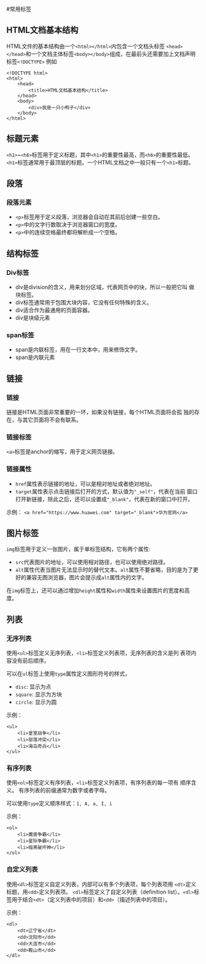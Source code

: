 #常用标签
## HTML文档基本结构
HTML文件的基本结构由一个`<html></html>`内包含一个文档头标签 `<head></head>`和一个文档主体标签`<body></body>`组成，在最前头还需要加上文档声明标签`<!DOCTYPE>` 
例如 
```
<!DOCTYPE html>
<html>
    <head>
        <title>HTML文档基本结构</title>
    </head>
    <body>
        <div>我是一只小鸭子</div>
    </body>
</html>
```

## 标题元素
`<h1>`~`<h6>`标签用于定义标题，其中`<h1>`的重要性最高，而`<h6>`的重要性最低。
`<h1>`标签通常用于最顶层的标题。一个HTML文档之中一般只有一个`<h1>`标题。

## 段落
### 段落元素
- `<p>`标签用于定义段落，浏览器会自动在其前后创建一些空白。
- `<p>`中的文字行数取决于浏览器窗口的宽度。 
- `<p>`中的连续空格最终都将解析成一个空格。

## 结构标签
### Div标签
- div是division的含义，用来划分区域，代表网页中的块，所以一般把它叫 做块标签。
- div标签通常用于包围大块内容，它没有任何特殊的含义。
- div适合作为最通用的页面容器。
- div是块级元素

### span标签
- span是内联标签，用在一行文本中，用来修饰文字。
- span是内联元素

## 链接
### 链接
链接是HTML页面非常重要的一环，如果没有链接，每个HTML页面将会孤 独的存在，与其它页面将不会有联系。
### 链接标签
`<a>`标签是anchor的缩写，用于定义网页链接。
### 链接属性
- `href`属性表示链接的地址，可以是相对地址或者绝对地址。
- `target`属性表示点击链接后打开的方式，默认值为`"_self"`，代表在当前 窗口打开新链接，除此之后，还可以设置成`"_blank"`，代表在新的窗口中打开。

示例：
`<a href="https://www.huawei.com" target="_blank">华为官网</a>`

## 图片标签
`img`标签用于定义一张图片，属于单标签结构，它有两个属性:
- `src`代表图片的地址，可以使用相对路径，也可以使用绝对路径。
- `alt`属性代表当图片无法显示时的替代文本。`alt`属性不要省略，目的是为了更好的兼容无图浏览器，图片会提示成`alt`属性内的文字。 

在`img`标签上，还可以通过增加`height`属性和`width`属性来设置图片的宽度和高度。

## 列表
### 无序列表
使用`<ul>`标签定义无序列表，`<li>`标签定义列表项，无序列表的含义是列 表项内容没有前后顺序。

可以在`ul`标签上使用`type`属性定义图形符号的样式，
- `disc`: 显示为点
- `square`: 显示为方块
- `circle`: 显示为圆

示例：
```
<ul>
    <li>皇室战争</li>
    <li>部落冲突</li>
    <li>海岛奇兵</li>
</ul>
```

### 有序列表
使用`<ol>`标签定义有序列表，`<li>`标签定义列表项，有序列表的每一项有 顺序含义。
有序列表的前缀通常为数字或者字母。

可以使用`type`定义顺序样式：`1, A, a, I, i`

示例：
```
<ol>
    <li>魔兽争霸</li>
    <li>星际争霸</li>
    <li>暗黑破坏神</li>
</ol>
```

### 自定义列表
使用`<dl>`标签定义自定义列表，内部可以有多个列表项，每个列表项用 `<dt>`定义标题，用`<dd>`定义列表项。
`<dl>`标签定义了自定义列表（definition list）。`<dl>`标签用于结合`<dt>`（定义列表中的项目）和`<dd>`（描述列表中的项目）。

示例：
```
<dl>
    <dt>辽宁省</dt>
    <dd>沈阳市</dd>
    <dd>大连市</dd>
    <dd>鞍山市</dd>
</dl>
```